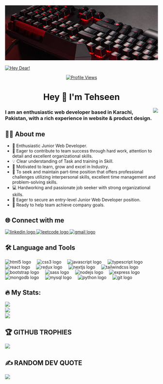 ![MasterHead](/images/cover.jpeg)

[![Hey Dear!](https://readme-typing-svg.herokuapp.com?font=Fira+Code&pause=1000&color=2AEE1BF2&width=435&lines=Asslam+o+alaekum!+;Welcome+to+my+profile;Hope+you+are+doing+well;Let's+get+connected...%F0%9F%9A%80)](#)

<center>
  <a href="https://visitcount.itsvg.in" target="_blank">
    <img src="https://visitcount.itsvg.in/api?id=MdTehseenKhan&icon=0&color=0" alt="Profile Views" />
  </a>
</center>

###

<h1 align="center">Hey 👋 I'm Tehseen</h1>

<img 
  height="150" 
  src="https://camo.githubusercontent.com/62da68eb62b1e5f175f7d1f0191dd89a653d7908feb22d37d4a0ab07365d6791/68747470733a2f2f6d656469612e67697068792e636f6d2f6d656469612f4d3967624264396e6244724f5475314d71782f67697068792e676966" 
  align="right" 
  />

### I am an enthusiastic web developer based in Karachi, Pakistan, with a rich experience in website & product design.

###

###

## 👩‍💻 About me

- 🚀 Enthusiastic Junior Web Developer.
- 🔮 Eager to contribute to team success through hard work, attention to detail and excellent organizational skills.
- 💡 Clear understanding of Task and training in Skill.
- 📝 Motivated to learn, grow and excel in Industry.
- 🔎 To seek and maintain part-time position that offers professional challenges utilizing interpersonal skills, excellent time management and problem-solving skills.
- 💻 Hardworking and passionate job seeker with strong organizational skills.
- 📢 Eager to secure an entry-level Junior Web Developer position.
- 🦄 Ready to help team achieve company goals.

## 🌐 Connect with me

  <a href="https://www.linkedin.com/in/md-tehseen-khan/" target="_blank">
    <img 
      src="https://raw.githubusercontent.com/maurodesouza/profile-readme-generator/master/src/assets/icons/social/linkedin/default.svg" 
      width="52" 
      height="40" 
      alt="linkedin logo"  
    />
  </a>
  <a href="https://leetcode.com/MdTehseenKhan/" target="blank">
    <img 
      src="https://raw.githubusercontent.com/rahuldkjain/github-profile-readme-generator/master/src/images/icons/Social/leet-code.svg" 
      width="40" 
      height="52" 
      alt="leetcode logo" 
    />
  </a>
  <a href="mailto:contact.tehseenkhan@gmail.com" target="_blank">
    <img 
      src="https://raw.githubusercontent.com/maurodesouza/profile-readme-generator/master/src/assets/icons/social/gmail/default.svg" 
      width="52" 
      height="40" 
      alt="gmail logo"  
    />
  </a>

## 🛠 Language and Tools

<div align="left">
  <img src="https://cdn.jsdelivr.net/gh/devicons/devicon/icons/html5/html5-plain-wordmark.svg" height="40" alt="html5 logo"  />
  <img width="12" />
  <img src="https://cdn.jsdelivr.net/gh/devicons/devicon/icons/css3/css3-plain-wordmark.svg" height="40" alt="css3 logo"  />
  <img width="12" />
  <img src="https://cdn.jsdelivr.net/gh/devicons/devicon/icons/javascript/javascript-plain.svg" height="40" alt="javascript logo"  />
  <img width="12" />
  <img src="https://cdn.jsdelivr.net/gh/devicons/devicon/icons/typescript/typescript-original.svg" height="40" alt="typescript logo"  />
  <img width="12" />
  <img src="https://cdn.jsdelivr.net/gh/devicons/devicon/icons/react/react-original-wordmark.svg" height="40" alt="react logo"  />
  <img width="12" />
  <img src="https://cdn.jsdelivr.net/gh/devicons/devicon/icons/redux/redux-original.svg" height="40" alt="redux logo"  />
  <img width="12" />
  <img src="https://cdn.jsdelivr.net/gh/devicons/devicon/icons/nextjs/nextjs-original.svg" height="40" alt="nextjs logo"  />
  <img width="12" />
  <img src="https://cdn.jsdelivr.net/gh/devicons/devicon/icons/tailwindcss/tailwindcss-plain.svg" height="40" alt="tailwindcss logo"  />
  <img width="12" />
  <img src="https://cdn.jsdelivr.net/gh/devicons/devicon/icons/bootstrap/bootstrap-original-wordmark.svg" height="40" alt="bootstrap logo"  />
  <img width="12" />
  <img src="https://cdn.jsdelivr.net/gh/devicons/devicon/icons/sass/sass-original.svg" height="40" alt="sass logo"  />
  <img width="12" />
  <img src="https://cdn.jsdelivr.net/gh/devicons/devicon/icons/nodejs/nodejs-original.svg" height="40" alt="nodejs logo"  />
  <img width="12" />
  <img src="https://cdn.jsdelivr.net/gh/devicons/devicon/icons/express/express-original.svg" height="40" alt="express logo"  />
  <img width="12" />
  <img src="https://cdn.jsdelivr.net/gh/devicons/devicon/icons/mongodb/mongodb-original-wordmark.svg" height="40" alt="mongodb logo"  />
  <img width="12" />
  <img src="https://cdn.jsdelivr.net/gh/devicons/devicon/icons/mysql/mysql-original-wordmark.svg" height="40" alt="mysql logo"  />
  <img width="12" />
  <img src="https://cdn.jsdelivr.net/gh/devicons/devicon/icons/python/python-original.svg" height="40" alt="python logo"  />
  <img width="12" />
  <img src="https://cdn.jsdelivr.net/gh/devicons/devicon/icons/git/git-original.svg" height="40" alt="git logo"  />
</div>

## 🔥 My Stats:

![](https://github-readme-stats.vercel.app/api?username=MdTehseenKhan&theme=dark&hide_border=false&include_all_commits=true&count_private=false)<br/>
![](https://github-readme-streak-stats.herokuapp.com/?user=MdTehseenKhan&theme=dark&hide_border=false)<br/>
![](https://github-readme-stats.vercel.app/api/top-langs/?username=MdTehseenKhan&theme=dark&hide_border=false&include_all_commits=true&count_private=false&layout=compact)

## 🏆 GITHUB TROPHIES

![](https://github-profile-trophy.vercel.app/?username=MdTehseenKhan&theme=buddhism&no-frame=false&no-bg=true&margin-w=4)

## ✍️ RANDOM DEV QUOTE

![](https://quotes-github-readme.vercel.app/api?type=horizontal&theme=radical)

<!-- <img src="https://raw.githubusercontent.com/MdTehseenKhan/MdTehseenKhan/output/snake.svg" alt="Snake animation" /> -->

